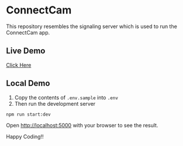 # ConnectCam
This repository resembles the signaling server which is used to run the ConnectCam app.

## Live Demo
[Click Here](https://connectcam-server.onrender.com/)

## Local Demo
1. Copy the contents of `.env.sample` into `.env`
2. Then run the development server
```bash
npm run start:dev
```

Open [http://localhost:5000](http://localhost:5000) with your browser to see the result.

Happy Coding!!
